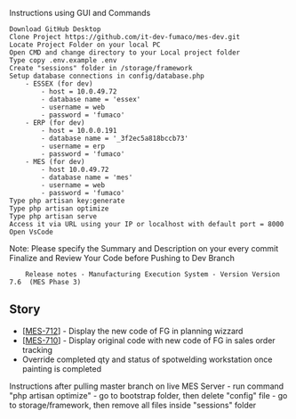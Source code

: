 Instructions using GUI and Commands

    Download GitHub Desktop
    Clone Project https://github.com/it-dev-fumaco/mes-dev.git
    Locate Project Folder on your local PC
    Open CMD and change directory to your Local project folder
    Type copy .env.example .env
    Create "sessions" folder in /storage/framework
    Setup database connections in config/database.php
        - ESSEX (for dev)
            - host = 10.0.49.72
            - database name = 'essex'
            - username = web
            - password = 'fumaco'
        - ERP (for dev)
            - host = 10.0.0.191
            - database name = '_3f2ec5a818bccb73'
            - username = erp
            - password = 'fumaco'
        - MES (for dev)
            - host 10.0.49.72
            - database name = 'mes'
            - username = web
            - password = 'fumaco'
    Type php artisan key:generate
    Type php artisan optimize
    Type php artisan serve
    Access it via URL using your IP or localhost with default port = 8000
    Open VsCode

Note: Please specify the Summary and Description on your every commit﻿ Finalize and Review Your Code before Pushing to Dev Branch


        Release notes - Manufacturing Execution System - Version Version 7.6  (MES Phase 3)
    
<h2>        Story
</h2>
<ul>
<li>[<a href='https://fumacoinc.atlassian.net/browse/MES-712'>MES-712</a>] -  Display the new code of FG in planning wizzard</li>
<li>[<a href='https://fumacoinc.atlassian.net/browse/MES-710'>MES-710</a>] - Display original code with new code of FG in sales order tracking</li>
<li>Override completed qty and status of spotwelding workstation once painting is completed</li>
</ul>

Instructions after pulling master branch on live MES Server
    - run command "php artisan optimize"
    - go to bootstrap folder, then delete "config" file
    - go to storage/framework, then remove all files inside "sessions" folder
    
